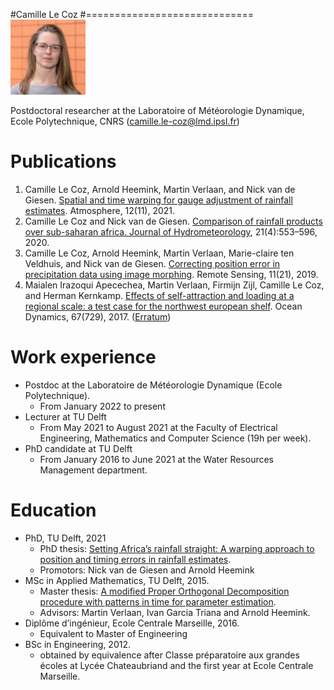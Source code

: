 #Camille Le Coz
#=============================
<img src="./photo.jpg" alt="photo" style="height:120px;"/>

Postdoctoral researcher at the Laboratoire of Météorologie Dynamique, Ecole Polytechnique, CNRS
(camille.le-coz@lmd.ipsl.fr)


Publications
============
1. Camille Le Coz, Arnold Heemink, Martin Verlaan, and Nick van de Giesen. [Spatial and time warping for gauge adjustment of rainfall estimates](https://www.mdpi.com/2073-4433/12/11/1510). Atmosphere, 12(11), 2021.
2. Camille Le Coz and Nick van de Giesen. [Comparison of rainfall products over sub-saharan africa. Journal of Hydrometeorology](https://journals.ametsoc.org/view/journals/hydr/21/4/jhm-d-18-0256.1.xml), 21(4):553–596, 2020.
3. Camille Le Coz, Arnold Heemink, Martin Verlaan, Marie-claire ten Veldhuis, and Nick van de Giesen. [Correcting position error in precipitation data using image morphing](https://www.mdpi.com/2072-4292/11/21/2557). Remote Sensing, 11(21), 2019.
4. Maialen Irazoqui Apecechea, Martin Verlaan, Firmijn Zijl, Camille Le Coz, and Herman Kernkamp. [Effects of self-attraction and loading at a regional scale: a test case for the northwest european shelf](https://link.springer.com/article/10.1007/s10236-017-1053-4). Ocean Dynamics, 67(729), 2017. ([Erratum](https://link.springer.com/article/10.1007/s10236-017-1102-z))


Work experience
===============

* Postdoc at the Laboratoire de Météorologie Dynamique (Ecole Polytechnique).
  * From January 2022 to present
* Lecturer at TU Delft
  * From May 2021 to August 2021 at the Faculty of Electrical Engineering, Mathematics and Computer Science (19h per week).
* PhD candidate at TU Delft
  * From January 2016 to June 2021 at the Water Resources Management department.
  


Education
=========
* PhD, TU Delft, 2021
  * PhD thesis: [Setting Africa’s rainfall straight: A warping approach to position and timing errors in rainfall estimates](https://doi.org/10.4233/uuid:811faec9-9688-4f60-829e-3b073fc6fe59).
  * Promotors: Nick van de Giesen and Arnold Heemink
* MSc in Applied Mathematics, TU Delft, 2015.
  * Master thesis: [A modified Proper Orthogonal Decomposition procedure with patterns in time for parameter estimation](http://resolver.tudelft.nl/uuid:0d54e5e6-133b-4c7b-a2b7-6be6e9640ed0).
  * Advisors: Martin Verlaan, Ivan Garcia Triana and Arnold Heemink.
* Diplôme d’ingénieur, Ecole Centrale Marseille, 2016.
  * Equivalent to Master of Engineering
* BSc in Engineering, 2012.
  * obtained by equivalence after Classe préparatoire aux grandes écoles at Lycée Chateaubriand and the first year at Ecole Centrale Marseille.

  
